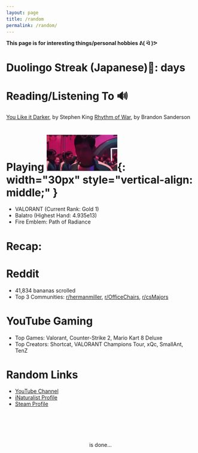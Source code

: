 ```yaml
---
layout: page
title: /random
permalink: /random/
---
```

**This page is for interesting things/personal hobbies ᕕ( ᐛ )ᕗ**

# Duolingo Streak (Japanese)🐧: <span id="streak-counter"></span> days

# Reading/Listening To 🔊
<a href="https://www.goodreads.com/book/show/201242757-you-like-it-darker" target="_blank">You Like it Darker</a>, by Stephen King
<a href="https://www.goodreads.com/book/show/49021976-rhythm-of-war" target="_blank">Rhythm of War</a>, by Brandon Sanderson

# Playing ![IVEPLAYEDTHESEGAMESBEFORE](../assets/IVEPLAYEDTHESEGAMESBEFORE.webp){: width="30px" style="vertical-align: middle;" }
- VALORANT (Current Rank: Gold 1)
- Balatro (Highest Hand: 4.935e13)
- Fire Emblem: Path of Radiance

# <span id="recap-year"></span> Recap:
# Reddit
- 41,834 bananas scrolled
- Top 3 Communities: <a href="https://reddit.com/r/hermanmiller" target="_blank">r/hermanmiller</a>, <a href="https://reddit.com/r/OfficeChairs" target="_blank">r/OfficeChairs</a>, <a href="https://reddit.com/r/csMajors" target="_blank">r/csMajors</a>

# YouTube Gaming
- Top Games: Valorant, Counter-Strike 2, Mario Kart 8 Deluxe
- Top Creators: Shortcat, VALORANT Champions Tour, xQc, SmallAnt, TenZ

# Random Links
- <a href="https://www.youtube.com/@kevin.s" target="_blank">YouTube Channel</a>
- <a href="https://www.inaturalist.org/observations?subview=table&user_id=kevin_shi&verifiable=any" target="_blank">iNaturalist Profile</a>
- <a href="https://steamcommunity.com/id/kfjasdhlfkas/" target="_blank">Steam Profile</a>

# ‎ 


<div style="text-align: center;">
    <span id="current-year"></span> is <span id="percentage"></span> done... 
    <pre id="progress-bar"></pre>
</div>

<script src="../js/progress-bar.js"></script>
<script src="../js/streak-counter.js"></script>